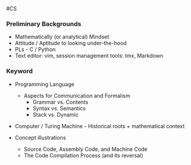 #CS
### Preliminary Backgrounds
- Mathematically (or analytical) Mindset
- Attitude / Aptitude to looking under-the-hood
- PLs - C / Python
- Text editor: vim, session management tools: tmx, Markdown

### Keyword
- Programming Language
	- Aspects for Communication and Formalism
		- Grammar vs. Contents
		- Syntax vs. Semantics
		- Stack vs. Dynamic
- Computer / Turing Machine - Historical roots + mathematical context

- Concept illustrations
	- Source Code, Assembly Code, and Machine Code
	- The Code Compilation Process (and its reversal)
